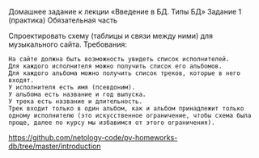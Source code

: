 Домашнее задание к лекции «Введение в БД. Типы БД»
Задание 1 (практика)
Обязательная часть

Спроектировать схему (таблицы и связи между ними) для музыкального сайта. Требования:

    На сайте должна быть возможность увидеть список исполнителей.
    Для каждого исполнителя можно получить список его альбомов.
    Для каждого альбома можно получить список треков, которые в него входят.
    У исполнителя есть имя (псевдоним).
    У альбома есть название и год выпуска.
    У трека есть название и длительность.
    Трек входит только в один альбом, как и альбом принадлежит только одному исполнителю (это искусственное ограничение, чтобы схема была проще, далее по курсу мы избавимся от этого ограничения).
    
https://github.com/netology-code/py-homeworks-db/tree/master/introduction
